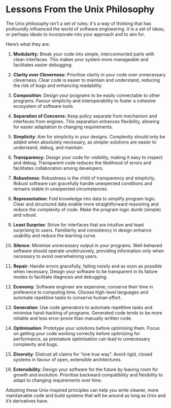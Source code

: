 # Lessons From the Unix Philosophy

The Unix philosophy isn't a set of rules; it's a way of thinking that has profoundly influenced the world of software engineering. It is a set of ideas, or perhaps ideals to incorporate into your approach and to aim for.

Here’s what they are:

1. **Modularity:** Break your code into simple, interconnected parts with clean interfaces. This makes your system more manageable and facilitates easier debugging.

2. **Clarity over Cleverness:** Prioritise clarity in your code over unnecessary cleverness. Clear code is easier to maintain and understand, reducing the risk of bugs and enhancing readability.

3. **Composition**: Design your programs to be easily connectable to other programs. Favour simplicity and interoperability to foster a cohesive ecosystem of software tools.

4. **Separation of Concerns:** Keep policy separate from mechanism and interfaces from engines. This separation enhances flexibility, allowing for easier adaptation to changing requirements.

5. **Simplicity**: Aim for simplicity in your designs. Complexity should only be added when absolutely necessary, as simpler solutions are easier to understand, debug, and maintain.

6. **Transparency**: Design your code for visibility, making it easy to inspect and debug. Transparent code reduces the likelihood of errors and facilitates collaboration among developers.

7. **Robustness**: Robustness is the child of transparency and simplicity. Robust software can gracefully handle unexpected conditions and remains stable in unexpected circumstances.

8. **Representation**: Fold knowledge into data to simplify program logic. Clear and structured data enable more straightforward reasoning and reduce the complexity of code. Make the program logic dumb (simple) and robust.

9. **Least Surprise**: Strive for interfaces that are intuitive and least surprising to users. Familiarity and consistency in design enhance usability and reduce the learning curve.

10. **Silence**: Minimise unnecessary output in your programs. Well-behaved software should operate unobtrusively, providing information only when necessary to avoid overwhelming users.

11. **Repair**: Handle errors gracefully, failing noisily and as soon as possible when necessary. Design your software to be transparent in its failure modes to facilitate diagnosis and debugging.

12. **Economy**: Software engineer are expensive; conserve their time in preference to computing time. Choose high-level languages and automate repetitive tasks to conserve human effort.

13. **Generation**: Use code generators to automate repetitive tasks and minimise hand-hacking of programs. Generated code tends to be more reliable and less error-prone than manually written code.

14. **Optimisation**: Prototype your solutions before optimising them. Focus on getting your code working correctly before optimizing for performance, as premature optimisation can lead to unnecessary complexity and bugs.

15. **Diversity**: Distrust all claims for “one true way”. Avoid rigid, closed systems in favour of open, extensible architectures.

16. **Extensibility**: Design your software for the future by leaving room for growth and evolution. Prioritise backward compatibility and flexibility to adapt to changing requirements over time.

Adopting these Unix-inspired principles can help you write cleaner, more maintainable code and build systems that will be around as long as Unix and it’s derivatives have.